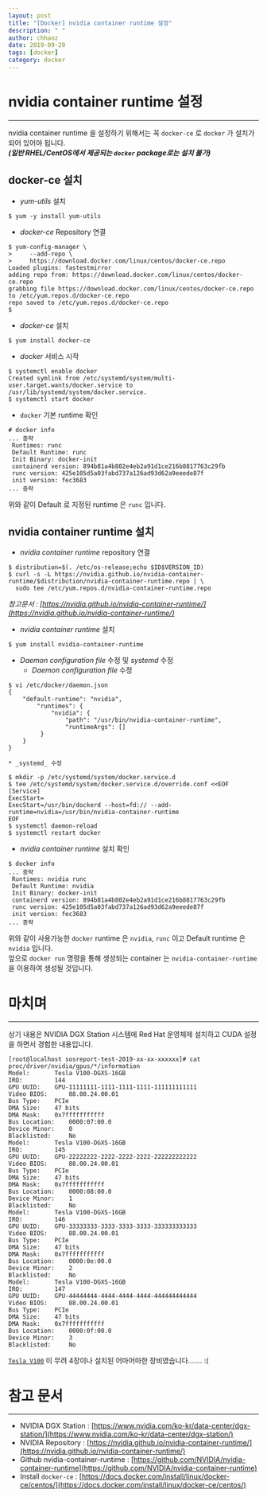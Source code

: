 ```yaml
--- 
layout: post
title: "[Docker] nvidia container runtime 설정"
description: " "
author: chhanz
date: 2019-09-20
tags: [docker]
category: docker
---
```


# nvidia container runtime 설정
* * *
nvidia container runtime 을 설정하기 위해서는 꼭 `docker-ce` 로 `docker` 가 설치가 되어 있어야 됩니다.   
***(일반 RHEL/CentOS에서 제공되는 `docker` package로는 설치 불가)***

## docker-ce 설치
* _yum-utils_ 설치
```console
$ yum -y install yum-utils
```
* _docker-ce_ Repository 연결   
```console
$ yum-config-manager \ 
>     --add-repo \
>     https://download.docker.com/linux/centos/docker-ce.repo
Loaded plugins: fastestmirror 
adding repo from: https://download.docker.com/linux/centos/docker-ce.repo 
grabbing file https://download.docker.com/linux/centos/docker-ce.repo to /etc/yum.repos.d/docker-ce.repo 
repo saved to /etc/yum.repos.d/docker-ce.repo 
$ 
```
   
* _docker-ce_ 설치
```console
$ yum install docker-ce
```
   
* _docker_ 서비스 시작
```console
$ systemctl enable docker
Created symlink from /etc/systemd/system/multi-user.target.wants/docker.service to /usr/lib/systemd/system/docker.service. 
$ systemctl start docker
```

* `docker` 기본 runtime 확인
```
# docker info 
... 중략
 Runtimes: runc
 Default Runtime: runc
 Init Binary: docker-init
 containerd version: 894b81a4b802e4eb2a91d1ce216b8817763c29fb
 runc version: 425e105d5a03fabd737a126ad93d62a9eeede87f
 init version: fec3683
... 중략
```
위와 같이 Default 로 지정된 runtime 은 `runc` 입니다.   

## nvidia container runtime 설치
* _nvidia container runtime_ repository 연결
```console
$ distribution=$(. /etc/os-release;echo $ID$VERSION_ID)
$ curl -s -L https://nvidia.github.io/nvidia-container-runtime/$distribution/nvidia-container-runtime.repo | \
  sudo tee /etc/yum.repos.d/nvidia-container-runtime.repo
```
_참고문서 : [https://nvidia.github.io/nvidia-container-runtime/](https://nvidia.github.io/nvidia-container-runtime/)_  
   
* _nvidia container runtime_ 설치
```console
$ yum install nvidia-container-runtime
```
   
* _Daemon configuration file_   수정 및 _systemd_ 수정
    * _Daemon configuration file_ 수정
```console
$ vi /etc/docker/daemon.json
{
    "default-runtime": "nvidia",
        "runtimes": {
            "nvidia": {
                "path": "/usr/bin/nvidia-container-runtime",
                "runtimeArgs": []
         }
    }
}
```
   
    * _systemd_ 수정
```console
$ mkdir -p /etc/systemd/system/docker.service.d
$ tee /etc/systemd/system/docker.service.d/override.conf <<EOF
[Service]
ExecStart=
ExecStart=/usr/bin/dockerd --host=fd:// --add-runtime=nvidia=/usr/bin/nvidia-container-runtime
EOF
$ systemctl daemon-reload
$ systemctl restart docker
```
   
* _nvidia container runtime_ 설치 확인
```console
$ docker info 
... 중략
 Runtimes: nvidia runc
 Default Runtime: nvidia
 Init Binary: docker-init
 containerd version: 894b81a4b802e4eb2a91d1ce216b8817763c29fb
 runc version: 425e105d5a03fabd737a126ad93d62a9eeede87f
 init version: fec3683
... 중략
```
위와 같이 사용가능한 `docker` runtime 은 `nvidia`, `runc` 이고 Default runtime 은 `nvidia` 입니다.   
앞으로 `docker run` 명령을 통해 생성되는 container 는 `nvidia-container-runtime` 을 이용하여 생성될 것입니다.   
   
# 마치며
- - -
상기 내용은 NVIDIA DGX Station 시스템에 Red Hat 운영체제 설치하고 CUDA 설정을 하면서 경험한 내용입니다.

```console
[root@localhost sosreport-test-2019-xx-xx-xxxxxx]# cat proc/driver/nvidia/gpus/*/information
Model:       Tesla V100-DGXS-16GB
IRQ:         144
GPU UUID:    GPU-11111111-1111-1111-1111-111111111111
Video BIOS:      88.00.24.00.01
Bus Type:    PCIe
DMA Size:    47 bits
DMA Mask:    0x7fffffffffff
Bus Location:    0000:07:00.0
Device Minor:    0
Blacklisted:     No
Model:       Tesla V100-DGXS-16GB
IRQ:         145
GPU UUID:    GPU-22222222-2222-2222-2222-222222222222
Video BIOS:      88.00.24.00.01
Bus Type:    PCIe
DMA Size:    47 bits
DMA Mask:    0x7fffffffffff
Bus Location:    0000:08:00.0
Device Minor:    1
Blacklisted:     No
Model:       Tesla V100-DGXS-16GB
IRQ:         146
GPU UUID:    GPU-33333333-3333-3333-3333-333333333333
Video BIOS:      88.00.24.00.01
Bus Type:    PCIe
DMA Size:    47 bits
DMA Mask:    0x7fffffffffff
Bus Location:    0000:0e:00.0
Device Minor:    2
Blacklisted:     No
Model:       Tesla V100-DGXS-16GB
IRQ:         147
GPU UUID:    GPU-44444444-4444-4444-4444-444444444444
Video BIOS:      88.00.24.00.01
Bus Type:    PCIe
DMA Size:    47 bits
DMA Mask:    0x7fffffffffff
Bus Location:    0000:0f:00.0
Device Minor:    3
Blacklisted:     No
```
[`Tesla V100`](https://www.nvidia.com/ko-kr/data-center/tesla-v100/) 이 무려 4장이나 설치된 어마어마한 장비였습니다....... :(

# 참고 문서
* * *
* NVIDIA DGX Station : [https://www.nvidia.com/ko-kr/data-center/dgx-station/](https://www.nvidia.com/ko-kr/data-center/dgx-station/)
* NVIDIA Repository : [https://nvidia.github.io/nvidia-container-runtime/](https://nvidia.github.io/nvidia-container-runtime/)
* Github nvidia-container-runtime : [https://github.com/NVIDIA/nvidia-container-runtime](https://github.com/NVIDIA/nvidia-container-runtime)
* Install `docker-ce` : [https://docs.docker.com/install/linux/docker-ce/centos/](https://docs.docker.com/install/linux/docker-ce/centos/)